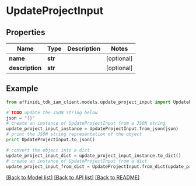 # UpdateProjectInput

## Properties

| Name            | Type    | Description | Notes      |
| --------------- | ------- | ----------- | ---------- |
| **name**        | **str** |             | [optional] |
| **description** | **str** |             | [optional] |

## Example

```python
from affinidi_tdk_iam_client.models.update_project_input import UpdateProjectInput

# TODO update the JSON string below
json = "{}"
# create an instance of UpdateProjectInput from a JSON string
update_project_input_instance = UpdateProjectInput.from_json(json)
# print the JSON string representation of the object
print UpdateProjectInput.to_json()

# convert the object into a dict
update_project_input_dict = update_project_input_instance.to_dict()
# create an instance of UpdateProjectInput from a dict
update_project_input_from_dict = UpdateProjectInput.from_dict(update_project_input_dict)
```

[[Back to Model list]](../README.md#documentation-for-models) [[Back to API list]](../README.md#documentation-for-api-endpoints) [[Back to README]](../README.md)
